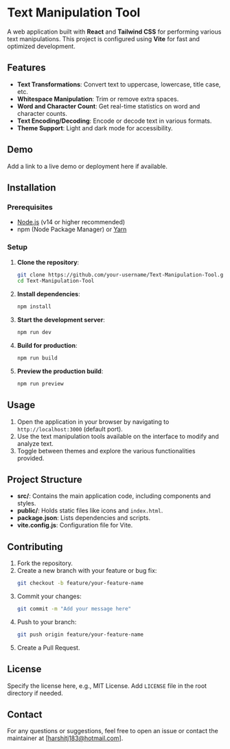 

# Text Manipulation Tool

A web application built with **React** and **Tailwind CSS** for performing various text manipulations. This project is configured using **Vite** for fast and optimized development.

## Features

- **Text Transformations**: Convert text to uppercase, lowercase, title case, etc.
- **Whitespace Manipulation**: Trim or remove extra spaces.
- **Word and Character Count**: Get real-time statistics on word and character counts.
- **Text Encoding/Decoding**: Encode or decode text in various formats.
- **Theme Support**: Light and dark mode for accessibility.

## Demo

Add a link to a live demo or deployment here if available.

## Installation

### Prerequisites

- [Node.js](https://nodejs.org/) (v14 or higher recommended)
- npm (Node Package Manager) or [Yarn](https://yarnpkg.com/)

### Setup

1. **Clone the repository**:
   ```bash
   git clone https://github.com/your-username/Text-Manipulation-Tool.git
   cd Text-Manipulation-Tool
   ```

2. **Install dependencies**:
   ```bash
   npm install
   ```

3. **Start the development server**:
   ```bash
   npm run dev
   ```

4. **Build for production**:
   ```bash
   npm run build
   ```

5. **Preview the production build**:
   ```bash
   npm run preview
   ```

## Usage

1. Open the application in your browser by navigating to `http://localhost:3000` (default port).
2. Use the text manipulation tools available on the interface to modify and analyze text.
3. Toggle between themes and explore the various functionalities provided.

## Project Structure

- **src/**: Contains the main application code, including components and styles.
- **public/**: Holds static files like icons and `index.html`.
- **package.json**: Lists dependencies and scripts.
- **vite.config.js**: Configuration file for Vite.

## Contributing

1. Fork the repository.
2. Create a new branch with your feature or bug fix:
   ```bash
   git checkout -b feature/your-feature-name
   ```
3. Commit your changes:
   ```bash
   git commit -m "Add your message here"
   ```
4. Push to your branch:
   ```bash
   git push origin feature/your-feature-name
   ```
5. Create a Pull Request.

## License

Specify the license here, e.g., MIT License. Add `LICENSE` file in the root directory if needed.

## Contact

For any questions or suggestions, feel free to open an issue or contact the maintainer at [harshitj183@hotmail.com].
